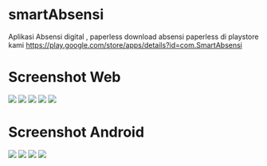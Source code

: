# smartAbsensi
Aplikasi Absensi digital , paperless
download absensi paperless di playstore kami 
https://play.google.com/store/apps/details?id=com.SmartAbsensi
# Screenshot Web
![](https://github.com/bisanedev/smartAbsensi/blob/main/screenshoot/rekapKelas.png?raw=true)
![](https://github.com/bisanedev/smartAbsensi/blob/main/screenshoot/rekapSiswa.png?raw=true)
![](https://github.com/bisanedev/smartAbsensi/blob/main/screenshoot/rekapGuru.png?raw=true)
![](https://github.com/bisanedev/smartAbsensi/blob/main/screenshoot/absensiLihatSiswa.png?raw=true)
![](https://github.com/bisanedev/smartAbsensi/blob/main/screenshoot/auditabsensiSiswa.png?raw=true)
# Screenshot Android
![](https://github.com/bisanedev/smartAbsensi/blob/main/screenshoot/Screenshot_1613217274.png?raw=true)
![](https://github.com/bisanedev/smartAbsensi/blob/main/screenshoot/Screenshot_1613221517.png?raw=true)
![](https://github.com/bisanedev/smartAbsensi/blob/main/screenshoot/Screenshot_1613221520.png?raw=true)
![](https://github.com/bisanedev/smartAbsensi/blob/main/screenshoot/Screenshot_1613221606.png?raw=true)






